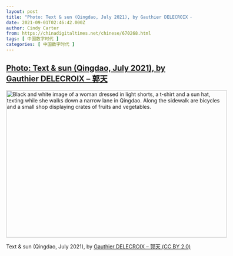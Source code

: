 ```yaml
---
layout: post
title: "Photo: Text & sun (Qingdao, July 2021), by Gauthier DELECROIX – 郭天"
date: 2021-09-01T02:46:42.000Z
author: Cindy Carter
from: https://chinadigitaltimes.net/chinese/670268.html
tags: [ 中国数字时代 ]
categories: [ 中国数字时代 ]
---
```

<!--1630464402000-->
[Photo: Text & sun (Qingdao, July 2021), by Gauthier DELECROIX – 郭天](https://chinadigitaltimes.net/chinese/670268.html)
------

<div>
<div id="attachment_670269" style="width: 610px" class="wp-caption alignnone"><img aria-describedby="caption-attachment-670269" class="size-full wp-image-670269" src="http://chinadigitaltimes.net/wp-content/uploads/2021/08/51411196652_6814478e5f_c-1-e1630463578312.jpg" alt="Black and white image of a woman dressed in light shorts, a t-shirt and a sun hat, texting while she walks down a narrow lane in Qingdao. Along the sidewalk are bicycles and a small shop displaying crates of fruits and vegetables." width="600" height="400" srcset="https://chinadigitaltimes.net/chinese/files/2021/08/51411196652_6814478e5f_c-1-e1630463578312.jpg 600w, https://chinadigitaltimes.net/chinese/files/2021/08/51411196652_6814478e5f_c-1-e1630463578312-300x200.jpg 300w" sizes="(max-width: 600px) 100vw, 600px" /><p id="caption-attachment-670269" class="wp-caption-text">Text &amp; sun (Qingdao, July 2021), by <a href="https://www.flickr.com/photos/gauthierdelecroix/51411196652/">Gauthier DELECROIX &#8211; 郭天 (CC BY 2.0)</a></p></div>
</div>

